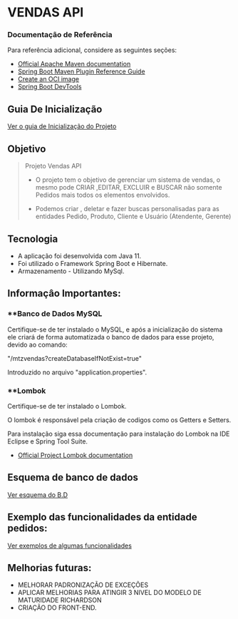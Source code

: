 ﻿# VENDAS API


### Documentação de Referência
Para referência adicional, considere as seguintes seções:

* [Official Apache Maven documentation](https://maven.apache.org/guides/index.html)
* [Spring Boot Maven Plugin Reference Guide](https://docs.spring.io/spring-boot/docs/3.0.6/maven-plugin/reference/html/)
* [Create an OCI image](https://docs.spring.io/spring-boot/docs/3.0.6/maven-plugin/reference/html/#build-image)
* [Spring Boot DevTools](https://docs.spring.io/spring-boot/docs/3.0.6/reference/htmlsingle/#using.devtools)


## Guia De Inicialização
[Ver o guia de Inicialização do Projeto](./doc/manualIniciarProjeto.md)


## Objetivo

> Projeto Vendas API
>
> - O projeto tem o objetivo de gerenciar um sistema de vendas, o mesmo pode CRIAR ,EDITAR, EXCLUIR e BUSCAR não somente Pedidos mais todos os elementos envolvidos.
>
> - Podemos criar , deletar e fazer buscas personalisadas para as entidades Pedido, Produto, Cliente e Usuário (Atendente, Gerente)
>


## Tecnologia

- A aplicação foi desenvolvida com Java 11. 
- Foi utilizado o Framework Spring Boot e Hibernate.
- Armazenamento - Utilizando MySql.

## Informaçâo Importantes:
### **Banco de Dados MySQL

>
 Certifique-se de ter instalado o MySQL, e após  a inicialização do sistema ele criará de forma automatizada o banco de dados para esse projeto, devido ao comando:
>
 "/mtzvendas?createDatabaseIfNotExist=true"
>
  Introduzido no arquivo "application.properties".
>

### **Lombok

>
 Certifique-se de ter instalado o Lombok.
>
 O lombok é responsável pela criação de codigos como os Getters e Setters.	
>
 Para instalação siga essa documentação para instalação do Lombok na IDE Eclipse e Spring Tool Suite.
>
 * [Official Project Lombok documentation](https://projectlombok.org/setup/eclipse)
>

## Esquema de banco de dados

[Ver esquema do B.D](./doc/img/VENDAS-API-DB.png)

## Exemplo das funcionalidades da entidade pedidos:
[Ver exemplos de algumas funcionalidades](./doc/pedidoUrls.md)


## Melhorias futuras:

- MELHORAR PADRONIZAÇÃO DE EXCEÇÕES
- APLICAR MELHORIAS PARA ATINGIR 3 NIVEL DO MODELO DE MATURIDADE RICHARDSON 
- CRIAÇÃO DO FRONT-END.

